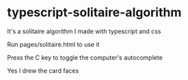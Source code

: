 # typescript-solitaire-algorithm

It's  a solitaire algorithm I made with typescript and css

Run pages/solitaire.html to use it

Press the C key to toggle the computer's autocomplete

Yes I drew the card faces

